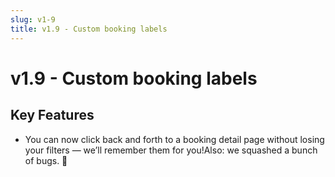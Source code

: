 ```yaml
---
slug: v1-9
title: v1.9 - Custom booking labels
---
```


# v1.9 - Custom booking labels

## Key Features

- You can now click back and forth to a booking detail page without losing your filters — we’ll remember them for you!Also: we squashed a bunch of bugs. 🐞

